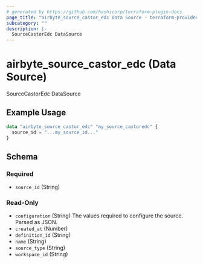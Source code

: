 ```yaml
---
# generated by https://github.com/hashicorp/terraform-plugin-docs
page_title: "airbyte_source_castor_edc Data Source - terraform-provider-airbyte"
subcategory: ""
description: |-
  SourceCastorEdc DataSource
---
```


# airbyte_source_castor_edc (Data Source)

SourceCastorEdc DataSource

## Example Usage

```terraform
data "airbyte_source_castor_edc" "my_source_castoredc" {
  source_id = "...my_source_id..."
}
```

<!-- schema generated by tfplugindocs -->
## Schema

### Required

- `source_id` (String)

### Read-Only

- `configuration` (String) The values required to configure the source. Parsed as JSON.
- `created_at` (Number)
- `definition_id` (String)
- `name` (String)
- `source_type` (String)
- `workspace_id` (String)
